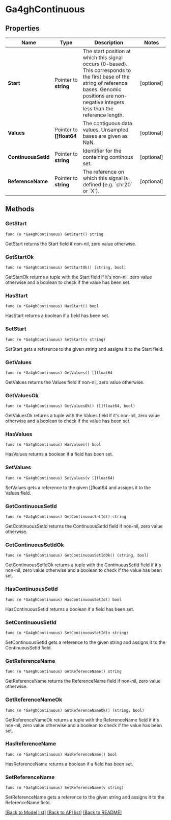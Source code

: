 # Ga4ghContinuous

## Properties

Name | Type | Description | Notes
------------ | ------------- | ------------- | -------------
**Start** | Pointer to **string** | The start position at which this signal occurs (0-based). This corresponds to the first base of the string of reference bases. Genomic positions are non-negative integers less than the reference length. | [optional] 
**Values** | Pointer to **[]float64** | The contiguous data values. Unsampled bases are given as NaN. | [optional] 
**ContinuousSetId** | Pointer to **string** | Identifier for the containing continous set. | [optional] 
**ReferenceName** | Pointer to **string** | The reference on which this signal is defined (e.g. &#x60;chr20&#x60; or &#x60;X&#x60;). | [optional] 

## Methods

### GetStart

`func (o *Ga4ghContinuous) GetStart() string`

GetStart returns the Start field if non-nil, zero value otherwise.

### GetStartOk

`func (o *Ga4ghContinuous) GetStartOk() (string, bool)`

GetStartOk returns a tuple with the Start field if it's non-nil, zero value otherwise
and a boolean to check if the value has been set.

### HasStart

`func (o *Ga4ghContinuous) HasStart() bool`

HasStart returns a boolean if a field has been set.

### SetStart

`func (o *Ga4ghContinuous) SetStart(v string)`

SetStart gets a reference to the given string and assigns it to the Start field.

### GetValues

`func (o *Ga4ghContinuous) GetValues() []float64`

GetValues returns the Values field if non-nil, zero value otherwise.

### GetValuesOk

`func (o *Ga4ghContinuous) GetValuesOk() ([]float64, bool)`

GetValuesOk returns a tuple with the Values field if it's non-nil, zero value otherwise
and a boolean to check if the value has been set.

### HasValues

`func (o *Ga4ghContinuous) HasValues() bool`

HasValues returns a boolean if a field has been set.

### SetValues

`func (o *Ga4ghContinuous) SetValues(v []float64)`

SetValues gets a reference to the given []float64 and assigns it to the Values field.

### GetContinuousSetId

`func (o *Ga4ghContinuous) GetContinuousSetId() string`

GetContinuousSetId returns the ContinuousSetId field if non-nil, zero value otherwise.

### GetContinuousSetIdOk

`func (o *Ga4ghContinuous) GetContinuousSetIdOk() (string, bool)`

GetContinuousSetIdOk returns a tuple with the ContinuousSetId field if it's non-nil, zero value otherwise
and a boolean to check if the value has been set.

### HasContinuousSetId

`func (o *Ga4ghContinuous) HasContinuousSetId() bool`

HasContinuousSetId returns a boolean if a field has been set.

### SetContinuousSetId

`func (o *Ga4ghContinuous) SetContinuousSetId(v string)`

SetContinuousSetId gets a reference to the given string and assigns it to the ContinuousSetId field.

### GetReferenceName

`func (o *Ga4ghContinuous) GetReferenceName() string`

GetReferenceName returns the ReferenceName field if non-nil, zero value otherwise.

### GetReferenceNameOk

`func (o *Ga4ghContinuous) GetReferenceNameOk() (string, bool)`

GetReferenceNameOk returns a tuple with the ReferenceName field if it's non-nil, zero value otherwise
and a boolean to check if the value has been set.

### HasReferenceName

`func (o *Ga4ghContinuous) HasReferenceName() bool`

HasReferenceName returns a boolean if a field has been set.

### SetReferenceName

`func (o *Ga4ghContinuous) SetReferenceName(v string)`

SetReferenceName gets a reference to the given string and assigns it to the ReferenceName field.


[[Back to Model list]](../README.md#documentation-for-models) [[Back to API list]](../README.md#documentation-for-api-endpoints) [[Back to README]](../README.md)


